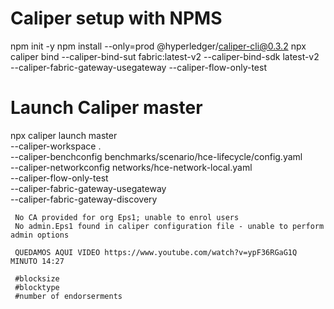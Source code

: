 # Caliper setup with NPMS

npm init -y
npm install --only=prod @hyperledger/caliper-cli@0.3.2
npx caliper bind --caliper-bind-sut fabric:latest-v2 --caliper-bind-sdk latest-v2 --caliper-fabric-gateway-usegateway --caliper-flow-only-test

# Launch Caliper master

npx caliper launch master \
    --caliper-workspace . \
    --caliper-benchconfig benchmarks/scenario/hce-lifecycle/config.yaml \
    --caliper-networkconfig networks/hce-network-local.yaml \
    --caliper-flow-only-test \
    --caliper-fabric-gateway-usegateway \
     --caliper-fabric-gateway-discovery

     No CA provided for org Eps1; unable to enrol users
     No admin.Eps1 found in caliper configuration file - unable to perform admin options

     QUEDAMOS AQUI VIDEO https://www.youtube.com/watch?v=ypF36RGaG1Q MINUTO 14:27

     #blocksize
     #blocktype
     #number of endorserments
